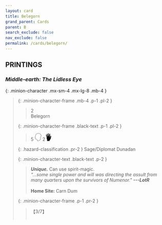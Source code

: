 ```yaml
---
layout: card
title: Belegorn
grand_parent: Cards
parent: B
search_exclude: false
nav_exclude: false
permalink: /cards/belegorn/
---
```


## PRINTINGS


### _Middle-earth: The Lidless Eye_

{: .minion-character .mx-sm-4 .mx-lg-8 .mb-4 }
> {: .minion-character-frame .mb-4 .p-1 .pl-2 }
> > <div class="hazard-mp">2</div>
> > <div class="card-name">Belegorn</div>
>
> {: .minion-character-frame .black-text .p-1 .pl-2 }
> > 5 ![](/assets/images/mind.svg) 2![](/assets/images/di.svg)
>
> {: .hazard-classification .pr-2 }
> Sage/Diplomat Dunadan
>
> {: .minion-character-text .black-text .p-2 }
> > _**Unique.**_ Can use spirit-magic. <br>_“...some single power and will was directing the assult from many quarters upon the survivors of Numenor."_ ***---&#65279;LotR***  <br><br>**Home Site:** Carn Dum  
>
> {: .minion-character-frame .p-1 .pr-2 }
> > <div class="card-shield">【3/7】</div>
> > <div class="card-corruption-white">&nbsp;</div>
